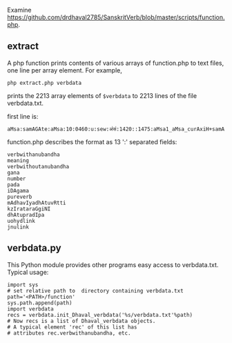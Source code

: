 
Examine https://github.com/drdhaval2785/SanskritVerb/blob/master/scripts/function.php.

## extract
A php function prints contents of various arrays of function.php to text files,
one line per array element. For example,
```
php extract.php verbdata
```
prints the 2213 array elements of `$verbdata` to 2213 lines of the file
verbdata.txt.

first line is:
```
aMsa:samAGAte:aMsa:10:0460:u:sew:अं॑स॑:1420::1475:aMsa1_aMsa_curAxiH+samAGAwe:
```

function.php describes the format as 13 ':' separated fields:

```
verbwithanubandha
meaning
verbwithoutanubandha
gana
number
pada
iDAgama
pureverb
mAdhavIyadhAtuvRtti
kzIrataraGgiNI
dhAtupradIpa
uohydlink
jnulink
```

## verbdata.py
This Python module provides other programs easy access to
verbdata.txt.   Typical usage:
```
import sys
# set relative path to  directory containing verbdata.txt
path='<PATH>/function'
sys.path.append(path) 
import verbdata
recs = verbdata.init_Dhaval_verbdata('%s/verbdata.txt'%path)
# Now recs is a list of Dhaval_verbdata objects.
# A typical element 'rec' of this list has
# attributes rec.verbwithanubandha, etc.  
```


